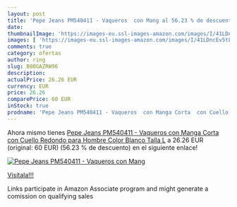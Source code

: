 ```yaml
---
layout: post
title: 'Pepe Jeans PM540411 - Vaqueros  con Mang al 56.23 % de descuento'
date: 
thumbnailImage: 'https://images-eu.ssl-images-amazon.com/images/I/41LDncEv5tL._SL200_.jpg'
images: [ 'https://images-eu.ssl-images-amazon.com/images/I/41LDncEv5tL._SL200_.jpg' ]
comments: true
category: ofertas
author: ring
slug: B00GAZRW96
description:
actualPrice: 26.26 EUR
currency: EUR
price: 26.26
comparePrice: 60 EUR
inStock: true
prodname: 'Pepe Jeans PM540411 - Vaqueros  con Manga Corta  con Cuello Redondo para Hombre  Color Blanco  Talla L'
---
```


Ahora mismo tienes [Pepe Jeans PM540411 - Vaqueros  con Manga Corta  con Cuello Redondo para Hombre  Color Blanco  Talla L](https://www.amazon.es/dp/B00GAZRW96/?tag=tolees-21) a 26.26 EUR (original: 60 EUR) (56.23 %  de descuento) en el siguiente enlace!

[![Pepe Jeans PM540411 - Vaqueros  con Mang](https://images-eu.ssl-images-amazon.com/images/I/41LDncEv5tL._SL200_.jpg)](https://www.amazon.es/dp/B00GAZRW96/?tag=tolees-21)

[Visítala!!!](https://www.amazon.es/dp/B00GAZRW96/?tag=tolees-21)

Links participate in Amazon Associate program and might generate a comission on qualifying sales
